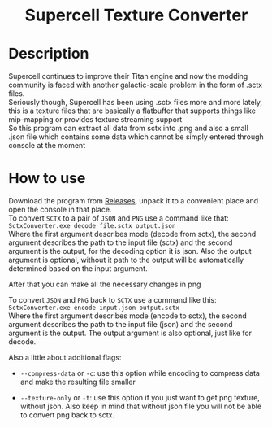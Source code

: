 <p align="center">
<h1 align="center" style="font-size: 32px;"> Supercell Texture Converter </h1>
</p>

# Description
Supercell continues to improve their Titan engine and now the modding community is faced with another galactic-scale problem in the form of .sctx files.  
Seriously though, Supercell has been using .sctx files more and more lately, this is a texture files that are basically a flatbuffer that supports things like mip-mapping or provides texture streaming support  
So this program can extract all data from sctx into .png and also a small .json file which contains some data which cannot be simply entered through console at the moment  

# How to use
Download the program from [Releases](https://github.com/Daniil-SV/SCTX-Converter/releases), unpack it to a convenient place and open the console in that place.  
To convert `SCTX` to a pair of `JSON` and `PNG` use a command like that:  
`
SctxConverter.exe decode file.sctx output.json
`  
Where the first argument describes mode (decode from sctx), the second argument describes the path to the input file (sctx) and the second argument is the output, for the decoding option it is json. Also the output argument is optional, without it path to the output will be automatically determined based on the input argument.  

After that you can make all the necessary changes in png  

To convert `JSON` and `PNG` back to `SCTX` use a command like this:  
`
SctxConverter.exe encode input.json output.sctx
`  
Where the first argument describes mode (encode to sctx), the second argument describes the path to the input file (json) and the second argument is the output. The output argument is also optional, just like for decode.  

Also a little about additional flags:

- `--compress-data` or `-c`:  use this option while encoding to compress data and make the resulting file smaller  

- `--texture-only` or `-t`: use this option if you just want to get png texture, without json. Also keep in mind that without json file you will not be able to convert png back to sctx.


